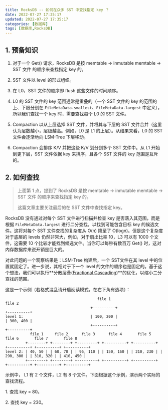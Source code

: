 ```yaml
---
title: RocksDB -- 如何在众多 SST 中查找指定 key ？
date: 2022-07-27 17:35:17
updated: 2022-07-27 17:35:17
categories: [数据库]
tags: [数据库,RocksDB]
---
```




## 1. 预备知识

1. 对于一个 Get() 请求，RocksDB 是按 memtable -> inmutable memtable -> SST 文件 的顺序来查找指定 key 的。

2. SST 文件以 level 的形式组织。
3. 在 L0，SST 文件的顺序即 flush 这些文件的时间顺序。
4. L0 的 SST 文件的 key 范围通常是重叠的（一个 SST 文件的 key 的范围的上、下限分别在 `FileMetaData.smallest`、`FileMetaData.largest` 中定义），所以我们查找一个 key 时，需要查找每个 L0 的 SST 文件。
5. Compaction 以从上层选择 SST 文件，并将其与下层的 SST 文件合并（这里认为层数越小，层级越高。例如，L0 是 L1 的上层）。从结果来看，L0 的 SST 文件会逐渐地向 LSM-Tree 下层移动。
6. Compaction 会排序 K/V 并把这些 K/V 划分到多个 SST 文件中。从 L1 开始到更下层，SST 文件依据 key 来排序，且各个 SST 文件的 key 范围是互斥的。





## 2. 如何查找

> 上面第 1 点，提到了 RocksDB 是按 memtable -> inmutable memtable -> SST 文件 的顺序来查找指定 key 的。
>
> 这篇文章主要关注最后的在 SST 文件中查找指定 key。



RocksDB 没有通过对每个 SST 文件进行扫描并检查 key 是否落入其范围，而是根据 `FileMetaData.largest` 进行二分查找，以找到可能包含目标 key 的候选文件。这将对每个 SST 文件查找的复杂度从 O(n) 降至了 O(logn)。但是这个复杂度对于底层的 levels 仍然非常大，例如，对于扇出比率 10，L3 可以有 1000 个文件，这需要 10 个比较才能找到候选文件。当你可以每秒有数百万 Get() 时，这对内存数据库来说开销是巨大的。



对此问题的一个观察结果是：LSM-Tree 构建后，一个 SST文件在其 level 中的位置就固定了。进一步说，其相对于下一个 level 的文件的顺序也是固定的。基于这个想法，我们可以执行**分散层叠([Fractional Cascading](https://en.wikipedia.org/wiki/Fractional_cascading))**的优化，以缩小二分查找的范围。

这是一个示例（若格式混乱请开启阅读模式，在右下角有选项）：

```
                                         file 1                                          file 2
                                      +----------+                                    +----------+
level 1:                              | 100, 200 |                                    | 300, 400 |
                                      +----------+                                    +----------+
           file 1     file 2      file 3      file 4       file 5       file 6       file 7       file 8
         +--------+ +--------+ +---------+ +----------+ +----------+ +----------+ +----------+ +----------+
level 2: | 40, 50 | | 60, 70 | | 95, 110 | | 150, 160 | | 210, 230 | | 290, 300 | | 310, 320 | | 410, 450 |
         +--------+ +--------+ +---------+ +----------+ +----------+ +----------+ +----------+ +----------+
```

示例中， L1 有 2 个文件，L2 有 8 个文件。下面根据这个示例，演示两个实际的查找流程。

1\. 查找 key = 80。

2\. 查找 key = 230。

